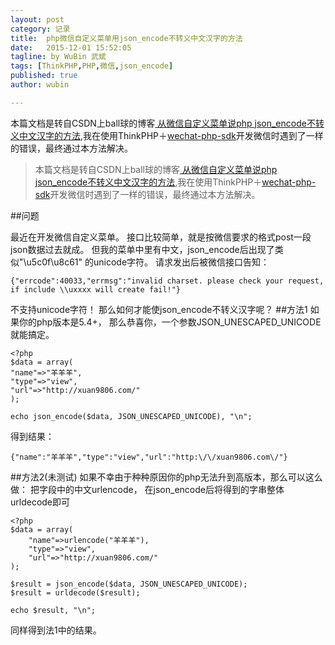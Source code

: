 ```yaml
---
layout: post
category: 记录
title:  php微信自定义菜单用json_encode不转义中文汉字的方法
date:   2015-12-01 15:52:05
tagline: by WuBin 武斌
tags: [ThinkPHP,PHP,微信,json_encode]
published: true
author: wubin

---
```


本篇文档是转自CSDN上ball球的博客[ 从微信自定义菜单说php json_encode不转义中文汉字的方法](http://blog.csdn.net/qmhball/article/details/45690017),我在使用ThinkPHP＋[wechat-php-sdk](https://github.com/gaoming13/wechat-php-sdk)开发微信时遇到了一样的错误，最终通过本方法解决。

<!--more-->


>本篇文档是转自CSDN上ball球的博客[ 从微信自定义菜单说php json_encode不转义中文汉字的方法](http://blog.csdn.net/qmhball/article/details/45690017),我在使用ThinkPHP＋[wechat-php-sdk](https://github.com/gaoming13/wechat-php-sdk)开发微信时遇到了一样的错误，最终通过本方法解决。

##问题

最近在开发微信自定义菜单。
接口比较简单，就是按微信要求的格式post一段json数据过去就成。
但我的菜单中里有中文，json_encode后出现了类似"\u5c0f\u8c61" 的unicode字符。
请求发出后被微信接口告知：

	{"errcode":40033,"errmsg":"invalid charset. please check your request, if include \\uxxxx will create fail!"}

不支持unicode字符！
那么如何才能使json_encode不转义汉字呢？
##方法1
如果你的php版本是5.4+， 那么恭喜你，一个参数JSON_UNESCAPED_UNICODE就能搞定。

	<?php                                                                                         
	$data = array(                                                                                
    "name"=>"羊羊羊",                                                                         
    "type"=>"view",                                                                           
    "url"=>"http://xuan9806.com/"                                                             
	);                                                                                            
                                                                                              
	echo json_encode($data, JSON_UNESCAPED_UNICODE), "\n";
	
得到结果：

	{"name":"羊羊羊","type":"view","url":"http:\/\/xuan9806.com\/"}
	
##方法2(未测试)
如果不幸由于种种原因你的php无法升到高版本，那么可以这么做：
把字段中的中文urlencode， 在json_encode后将得到的字串整体urldecode即可

	<?php
	$data = array(
	    "name"=>urlencode("羊羊羊"),
	    "type"=>"view",
	    "url"=>"http://xuan9806.com/"
	);
	
	$result = json_encode($data, JSON_UNESCAPED_UNICODE);
	$result = urldecode($result);
	
	echo $result, "\n";
	
同样得到法1中的结果。

  